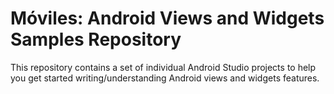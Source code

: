 Móviles: 
Android Views and Widgets Samples Repository
============================================

This repository contains a set of individual Android Studio projects to help you get
started writing/understanding Android views and widgets features.
